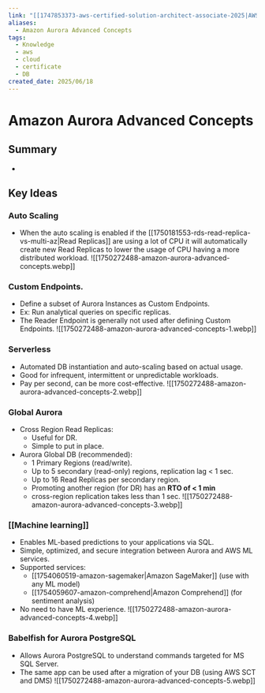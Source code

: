 ```yaml
---
link: "[[1747853373-aws-certified-solution-architect-associate-2025|AWS Certified Solution Architect Associate 2025]]"
aliases:
  - Amazon Aurora Advanced Concepts
tags:
  - Knowledge
  - aws
  - cloud
  - certificate
  - DB
created_date: 2025/06/18
---
```

# Amazon Aurora Advanced Concepts
## Summary
- 
## Key Ideas
### Auto Scaling
- When the auto scaling is enabled if the [[1750181553-rds-read-replica-vs-multi-az|Read Replicas]] are using a lot of CPU it will automatically create new Read Replicas to lower the usage of CPU having a more distributed workload.
![[1750272488-amazon-aurora-advanced-concepts.webp]]
### Custom Endpoints.
- Define a subset of Aurora Instances as Custom Endpoints.
- Ex: Run analytical queries on specific replicas.
- The Reader Endpoint is generally not used after defining Custom Endpoints.
![[1750272488-amazon-aurora-advanced-concepts-1.webp]]
### Serverless
- Automated DB instantiation and auto-scaling based on actual usage.
- Good for infrequent, intermittent or unpredictable workloads.
- Pay per second, can be more cost-effective.
![[1750272488-amazon-aurora-advanced-concepts-2.webp]]
### Global Aurora
- Cross Region Read Replicas:
	- Useful for DR.
	- Simple to put in place.
- Aurora Global DB (recommended):
	- 1 Primary Regions (read/write).
	- Up to 5 secondary (read-only) regions, replication lag < 1 sec.
	- Up to 16 Read Replicas per secondary region.
	- Promoting another region (for DR) has an **RTO of < 1 min**
	- cross-region replication takes less than 1 sec.
![[1750272488-amazon-aurora-advanced-concepts-3.webp]]
### [[Machine learning]]
- Enables ML-based predictions to your applications via SQL.
- Simple, optimized, and secure integration between Aurora and AWS ML services.
- Supported services:
	- [[1754060519-amazon-sagemaker|Amazon SageMaker]] (use with any ML model)
	- [[1754059607-amazon-comprehend|Amazon Comprehend]] (for sentiment analysis)
- No need to have ML experience.
![[1750272488-amazon-aurora-advanced-concepts-4.webp]]
### Babelfish for Aurora PostgreSQL
- Allows Aurora PostgreSQL to understand commands targeted for MS SQL Server.
- The same app can be used after a migration of your DB (using AWS SCT and DMS)
![[1750272488-amazon-aurora-advanced-concepts-5.webp]]
